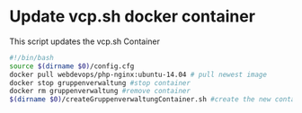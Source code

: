 # Update vcp.sh docker container
This script updates the vcp.sh Container

```` bash
#!/bin/bash
source $(dirname $0)/config.cfg
docker pull webdevops/php-nginx:ubuntu-14.04 # pull newest image
docker stop gruppenverwaltung #stop container
docker rm gruppenverwaltung #remove container
$(dirname $0)/createGruppenverwaltungContainer.sh #create the new container
````
